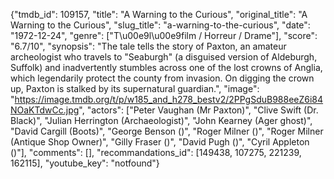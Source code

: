 {"tmdb_id": 109157, "title": "A Warning to the Curious", "original_title": "A Warning to the Curious", "slug_title": "a-warning-to-the-curious", "date": "1972-12-24", "genre": ["T\u00e9l\u00e9film / Horreur / Drame"], "score": "6.7/10", "synopsis": "The tale tells the story of Paxton, an amateur archeologist who travels to \"Seaburgh\" (a disguised version of Aldeburgh, Suffolk) and inadvertently stumbles across one of the lost crowns of Anglia, which legendarily protect the county from invasion. On digging the crown up, Paxton is stalked by its supernatural guardian.", "image": "https://image.tmdb.org/t/p/w185_and_h278_bestv2/2PPgSduB988eeZ6i84NOaKTdwCc.jpg", "actors": ["Peter Vaughan (Mr Paxton)", "Clive Swift (Dr. Black)", "Julian Herrington (Archaeologist)", "John Kearney (Ager ghost)", "David Cargill (Boots)", "George Benson ()", "Roger Milner ()", "Roger Milner (Antique Shop Owner)", "Gilly Fraser ()", "David Pugh ()", "Cyril Appleton ()"], "comments": [], "recommandations_id": [149438, 107275, 221239, 162115], "youtube_key": "notfound"}